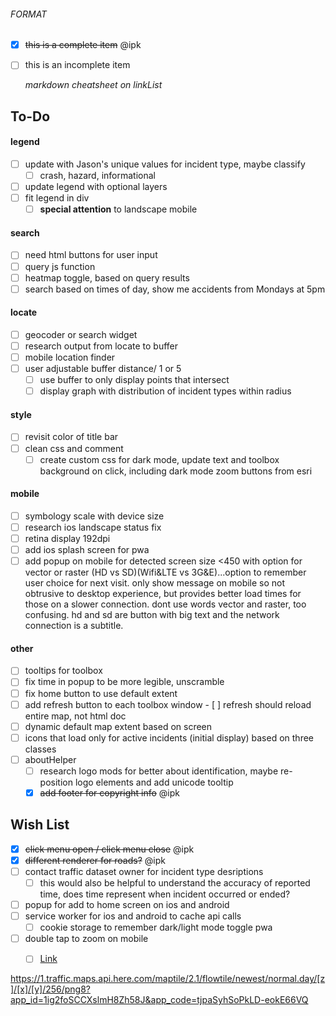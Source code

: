 ###### FORMAT

-   [x] ~~this is a complete item~~ @ipk
-   [ ] this is an incomplete item

    *markdown cheatsheet on linkList*

## To-Do

#### legend

-   [ ] update with Jason's unique values for incident type, maybe classify
    -   [ ] crash, hazard, informational
-   [ ] update legend with optional layers
-   [ ] fit legend in div
    -   [ ] **special attention** to landscape mobile

#### search

-   [ ] need html buttons for user input
-   [ ] query js function
-   [ ] heatmap toggle, based on query results
-   [ ] search based on times of day, show me accidents from Mondays at 5pm

#### locate

-   [ ] geocoder or search widget
-   [ ] research output from locate to buffer
-   [ ] mobile location finder
-   [ ] user adjustable buffer distance/ 1 or 5
  - [ ] use buffer to only display points that intersect
  - [ ] display graph with distribution of incident types within radius

#### style

-   [ ] revisit color of title bar
-   [ ] clean css and comment
  - [ ] create custom css for dark mode, update text and toolbox background on click, including dark mode zoom buttons from esri

#### mobile

-   [ ] symbology scale with device size
-   [ ] research ios landscape status fix
-   [ ] retina display 192dpi
-   [ ] add ios splash screen for pwa
- [ ] add popup on mobile for detected screen size <450 with option for vector or raster (HD vs SD)(Wifi&LTE vs 3G&E)...option to remember user choice for next visit. only show message on mobile so not obtrusive to desktop experience, but provides better load times for those on a slower connection. dont use words vector and raster, too confusing. hd and sd are button with big text and the network connection is a subtitle.

#### other

-   [ ] tooltips for toolbox
- [ ] fix time in popup to be more legible, unscramble
- [ ] fix home button to use default extent
-   [ ] add refresh button to each toolbox window
      - [ ] refresh should reload entire map, not html doc
-   [ ] dynamic default map extent based on screen
-   [ ] icons that load only for active incidents (initial display) based on three classes
-   [ ] aboutHelper
    -   [ ] research logo mods for better         about identification, maybe re-position logo elements and add unicode tooltip
  - [x] ~~add footer for copyright info~~ @ipk

## Wish List

-   [x] ~~click menu open / click menu close~~ @ipk
-   [x] ~~different renderer for roads?~~ @ipk
-   [ ] contact traffic dataset owner for incident type desriptions
    -   [ ] this would also be helpful to understand the accuracy of reported time, does time represent when incident occurred or ended?
-   [ ] popup for add to home screen on ios and android
-   [ ] service worker for ios and android to cache api calls
  - [ ] cookie storage to remember dark/light mode toggle pwa
-   [ ] double tap to zoom on mobile
    -   [ ] [Link](https://gis.stackexchange.com/questions/102380/double-tap-on-the-map-not-work-in-the-chrome-of-nexus-7)



https://1.traffic.maps.api.here.com/maptile/2.1/flowtile/newest/normal.day/[z]/[x]/[y]/256/png8?app_id=1ig2foSCCXslmH8Zh58J&app_code=tjpaSyhSoPkLD-eokE66VQ
